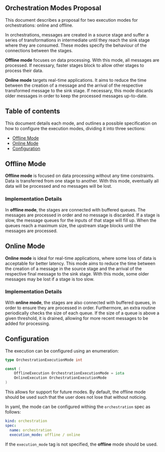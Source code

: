 ## Orchestration Modes Proposal

This document describes a proposal for two execution modes for orchestrations: online and offline.

In orchestrations, messages are created in a source stage and suffer a series of transformations in intermediate until they reach the sink stage where they are consumed.
These modes specify the behaviour of the connections between the stages.

**Offline mode** focuses on data processing. 
With this mode, all messages are processed.
If necessary, faster stages block to allow other stages to process their data.


**Online mode** targets real-time applications.
It aims to reduce the time between the creation of a message and the arrival of the respective transformed message to the sink stage.
If necessary, this mode discards older messages in order to keep the processed messages up-to-date.

## Table of contents

This document details each mode, and outlines a possible specification on how to configure the execution modes, dividing it into three sections:

* [Offline Mode](#offline-mode)
* [Online Mode](#online-mode)
* [Configuration](#configuration)

## Offline Mode

**Offline mode** is focused on data processing without any time constraints.
Data is transferred from one stage to another. 
With this mode, eventually all data will be processed and no messages will be lost.

### Implementation Details

In **offline mode**, the stages are connected with buffered queues. 
The messages are processed in order and no message is discarded.
If a stage is slow, the message queues for the inputs of that stage will fill up.
When the queues reach a maximum size, the upstream stage blocks until the messages are processed.


## Online Mode

**Online mode** is ideal for real-time applications, where some loss of data is acceptable for better latency.
This mode aims to reduce the time between the creation of a message in the source stage and the arrival of the respective final message to the sink stage.
With this mode, some older messages may be lost if a stage is too slow.

### Implementation Details

With **online mode**, the stages are also connected with buffered queues, in order to ensure they are processed in order.
Furthermore, an extra routine periodically checks the size of each queue.
If the size of a queue is above a given threshold, it is drained, allowing for more recent messages to be added for processing.

## Configuration

The execution can be configured using an enumeration:

```go
type OrchestrationExecutionMode int

const (
	OfflineExecution OrchestrationExecutionMode = iota
	OnlineExecution OrchestrationExecutionMode
)
```

This allows for support for future modes. 
By default, the offline mode should be used such that the user does not lose that without noticing.

In yaml, the mode can be configured withing the `orchestration` spec as follows:
```yaml
kind: orchestration
spec:
  name: orchestration
  execution_mode: offline / online
```

If the `execution_mode` tag is not specified, the **offline** mode should be used.